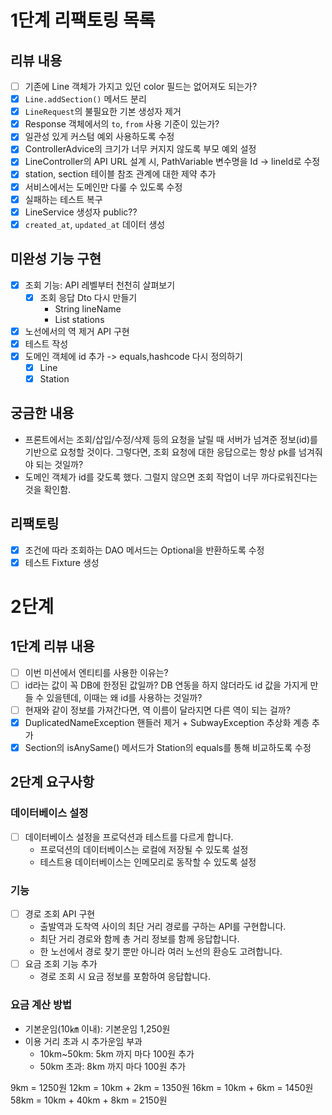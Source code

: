 # 1단계 리팩토링 목록

## 리뷰 내용
- [ ] 기존에 Line 객체가 가지고 있던 color 필드는 없어져도 되는가? 
- [x] `Line.addSection()` 메서드 분리
- [x] `LineRequest`의 불필요한 기본 생성자 제거
- [x] Response 객체에서의 `to`, `from` 사용 기준이 있는가?
- [x] 일관성 있게 커스텀 예외 사용하도록 수정
- [x] ControllerAdvice의 크기가 너무 커지지 않도록 부모 예외 설정
- [x] LineController의 API URL 설계 시, PathVariable 변수명을 Id -> lineId로 수정
- [x] station, section 테이블 참조 관계에 대한 제약 추가
- [x] 서비스에서는 도메인만 다룰 수 있도록 수정
- [x] 실패하는 테스트 복구
- [x] LineService 생성자 public?? 
- [x] `created_at`, `updated_at` 데이터 생성

## 미완성 기능 구현
- [x] 조회 기능: API 레벨부터 천천히 살펴보기
  - [x] 조회 응답 Dto 다시 만들기
    - String lineName
    - List<StationResponse> stations
- [x] 노선에서의 역 제거 API 구현
- [x] 테스트 작성
- [x] 도메인 객체에 id 추가 -> equals,hashcode 다시 정의하기
  - [x] Line
  - [x] Station

## 궁금한 내용
- 프론트에서는 조회/삽입/수정/삭제 등의 요청을 날릴 때 서버가 넘겨준 정보(id)를 기반으로 요청할 것이다. 그렇다면, 조회 요청에 대한 응답으로는 항상 pk를 넘겨줘야 되는 것일까?
- 도메인 객체가 id를 갖도록 했다. 그럴지 않으면 조회 작업이 너무 까다로워진다는 것을 확인함. 

## 리팩토링
- [x] 조건에 따라 조회하는 DAO 메서드는 Optional을 반환하도록 수정
- [x] 테스트 Fixture 생성

# 2단계

## 1단계 리뷰 내용
- [ ] 이번 미션에서 엔티티를 사용한 이유는?
- [ ] id라는 값이 꼭 DB에 한정된 값일까? DB 연동을 하지 않더라도 id 값을 가지게 만들 수 있을텐데, 이때는 왜 id를 사용하는 것일까?
- [ ] 현재와 같이 정보를 가져간다면, 역 이름이 달라지면 다른 역이 되는 걸까?
- [x] DuplicatedNameException 핸들러 제거 + SubwayException 추상화 계층 추가
- [x] Section의 isAnySame() 메서드가 Station의 equals를 통해 비교하도록 수정

## 2단계 요구사항

### 데이터베이스 설정
- [ ] 데이터베이스 설정을 프로덕션과 테스트를 다르게 합니다.
  - 프로덕션의 데이터베이스는 로컬에 저장될 수 있도록 설정
  - 테스트용 데이터베이스는 인메모리로 동작할 수 있도록 설정

### 기능
- [ ] 경로 조회 API 구현
  - 출발역과 도착역 사이의 최단 거리 경로를 구하는 API를 구현합니다.
  - 최단 거리 경로와 함께 총 거리 정보를 함께 응답합니다.
  - 한 노선에서 경로 찾기 뿐만 아니라 여러 노선의 환승도 고려합니다.
- [ ] 요금 조회 기능 추가
  - 경로 조회 시 요금 정보를 포함하여 응답합니다.

### 요금 계산 방법
- 기본운임(10㎞ 이내): 기본운임 1,250원
- 이용 거리 초과 시 추가운임 부과
  - 10km~50km: 5km 까지 마다 100원 추가
  - 50km 초과: 8km 까지 마다 100원 추가

9km = 1250원
12km = 10km + 2km = 1350원
16km = 10km + 6km = 1450원
58km = 10km + 40km + 8km = 2150원

